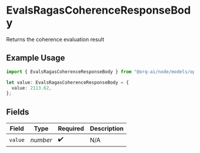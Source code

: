# EvalsRagasCoherenceResponseBody

Returns the coherence evaluation result

## Example Usage

```typescript
import { EvalsRagasCoherenceResponseBody } from "@orq-ai/node/models/operations";

let value: EvalsRagasCoherenceResponseBody = {
  value: 2113.62,
};
```

## Fields

| Field              | Type               | Required           | Description        |
| ------------------ | ------------------ | ------------------ | ------------------ |
| `value`            | *number*           | :heavy_check_mark: | N/A                |